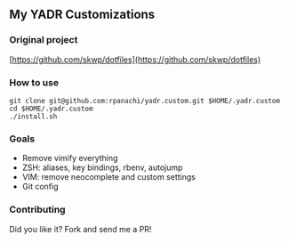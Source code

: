 ## My YADR Customizations

### Original project

[https://github.com/skwp/dotfiles](https://github.com/skwp/dotfiles)

### How to use

```
git clone git@github.com:rpanachi/yadr.custom.git $HOME/.yadr.custom
cd $HOME/.yadr.custom
./install.sh
```

### Goals

* Remove vimify everything
* ZSH: aliases, key bindings, rbenv, autojump
* VIM: remove neocomplete and custom settings
* Git config

### Contributing

Did you like it? Fork and send me a PR!
